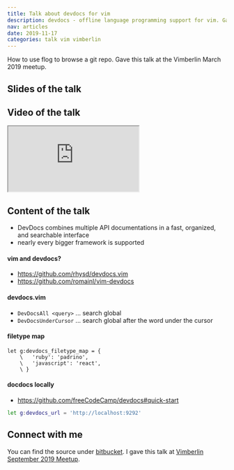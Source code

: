 ```yaml
---
title: Talk about devdocs for vim
description: devdocs - offline language programming support for vim. Gave this talk at the Vimberlin March 2019 meetup.
nav: articles
date: 2019-11-17
categories: talk vim vimberlin
---
```


How to use flog to browse a git repo. Gave this talk at the Vimberlin March 2019 meetup.


## Slides of the talk

<script async class="speakerdeck-embed" data-id="6b71530636aa4a15bbdd0c5a2abbec93" data-ratio="1.33214920071048" src="//speakerdeck.com/assets/embed.js"></script>


## Video of the talk

<div class="video-responsive">
  <iframe src="https://www.youtube-nocookie.com/embed/79g1pl44MAM?controls=0" allowfullscreen></iframe>
</div>


## Content of the talk


- DevDocs combines multiple API documentations in a fast, organized, and searchable interface
- nearly every bigger framework is supported

#### vim and devdocs?

- <https://github.com/rhysd/devdocs.vim>
- <https://github.com/romainl/vim-devdocs>


#### devdocs.vim

- `DevDocsAll <query>` ... search global
- `DevDocsUnderCursor` ... search global after the word under the cursor


#### filetype map


    let g:devdocs_filetype_map = {
        \   'ruby': 'padrino',
        \   'javascript': 'react',
        \ }

#### docdocs locally

- <https://github.com/freeCodeCamp/devdocs#quick-start>


```sh
let g:devdocs_url = 'http://localhost:9292'
```


## Connect with me

You can find the source under [bitbucket](https://bitbucket.org/wikimatze/presentations/branch/devdocs "bitbucket").
I gave this talk at [Vimberlin September 2019 Meetup](https://vimberlin.de/september-2019-meetup/ "Vimberlin September 2019 Meetup").


